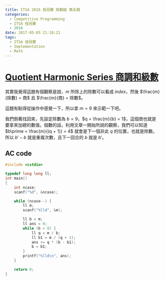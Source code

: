 ```yaml
---
title: ITSA 2016 桂冠賽 挑戰組 第五題
categories:
  - Competitive Programming
  - ITSA 桂冠賽
  - 2016
date: 2017-05-03 21:10:21
tags:
  - ITSA 桂冠賽
  - Implementation
  - Math
---
```


# [Quotient Harmonic Series 商調和級數](http://e-tutor.itsa.org.tw/e-Tutor/mod/programming/view.php?a=15725)

其實我覺得這題有個觀察是說，$m$ 所除上的除數可以看成 $index$，然後 $\frac{m}{除數} = 商$ 且 $\frac{m}{商} = 除數$。

這題有點得從操作中感覺一下，所以拿 $m = 9$ 來示範一下吧。

我們倒著找回來，先設定除數為 $b = 9$，$q = \frac{m}{b} = 1$，這個商也就是要拿來加總的數值。個數的話，利用文章一開始所說的觀察，我們可以知道 $b\prime = \frac{m}{(q + 1)} = 4$ 就會是下一個非此 $q$ 的位置，也就是除數。所以 $b\prime - b$ 就是重複次數，且下一回合的 $b$ 就是 $b\prime$。

<!-- more -->

## AC code

```c++
#include <cstdio>

typedef long long ll;
int main()
{
    int ncase;
    scanf("%d", &ncase);

    while (ncase--) {
        ll m;
        scanf("%lld", &m);

        ll b = m;
        ll ans = 0;
        while (b > 0) {
            ll q = m / b;
            ll b1 = m / (q + 1);
            ans += q * (b - b1);
            b = b1;
        }
        printf("%lld\n", ans);
    }

    return 0;
}
```
